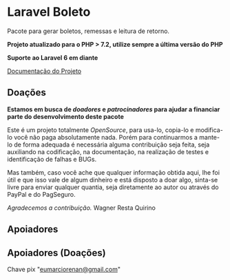 
# Laravel Boleto
Pacote para gerar boletos, remessas e leitura de retorno.

**Projeto atualizado para o PHP > 7.2, utilize sempre a última versão do PHP**

**Suporte ao Laravel 6 em diante**

[Documentação do Projeto](https://laravel-boleto.readthedocs.io/)

## Doações

**Estamos em busca de *doadores* e *patrocinadores* para ajudar a financiar parte do desenvolvimento deste pacote** 

Este é um projeto totalmente *OpenSource*, para usa-lo, copia-lo e modifica-lo você não paga absolutamente nada. Porém para continuarmos a mante-lo de forma adequada é necessária alguma contribuição seja feita, seja auxiliando na codificação, na documentação, na realização de testes e identificação de falhas e BUGs.

Mas também, caso você ache que qualquer informação obtida aqui, lhe foi útil e que isso vale de algum dinheiro e está disposto a doar algo, sinta-se livre para enviar qualquer quantia, seja diretamente ao autor ou através do PayPal e do PagSeguro.


*Agradecemos a contribuição.*
Wagner Resta Quirino

## Apoiadores


## Apoiadores (Doações)
Chave pix "eumarciorenan@gmail.com"

